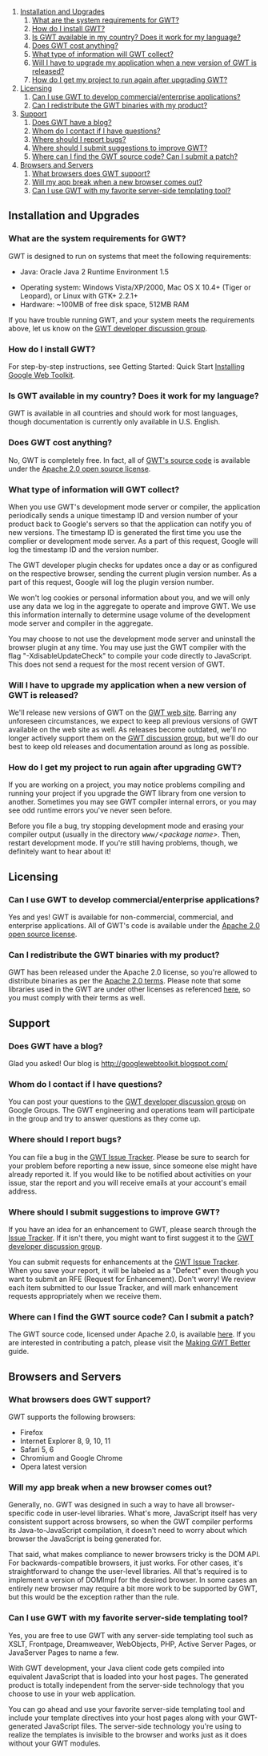 <ol class="toc" id="pageToc">
  <li><a href="#Installation_and_Upgrades">Installation and Upgrades</a>
    <ol class="toc">
      <li><a href="#What_are_the_system_requirements_for_GWT?">What are the system requirements for GWT?</a></li>
      <li><a href="#How_do_I_install_GWT?">How do I install GWT?</a></li>
      <li><a href="#Is_GWT_available_in_my_country?_Does_it_work_for_my_language?">Is GWT available in my country?
    Does it work for my language?</a></li>
      <li><a href="#Does_GWT_cost_anything?">Does GWT cost anything?</a></li>
      <li><a href="#What_type_of_information_will_GWT_collect">What type of information will GWT collect?</a></li>
      <li><a href="#Will_I_have_to_upgrade_my_application_when_a_new_version_of_GWT">Will I have to upgrade my
    application when a new version of GWT is released?</a></li>
      <li><a href="#How_do_I_get_my_project_to_run_again_after_upgrading_GWT?">How do I get my project to run again after
  upgrading GWT?</a></li>
    </ol>
  </li>
  <li><a href="#Licensing">Licensing</a>
    <ol class="toc">
      <li><a href="#Can_I_use_GWT_to_develop_commercial/enterprise_applications?">Can I use GWT to develop commercial/enterprise applications?</a></li>
      <li><a href="#Can_I_redistribute_the_GWT_binaries_with_my_product?">Can I redistribute the GWT binaries with my product?</a></li>
    </ol>
  </li>
  <li><a href="#Support">Support</a>
    <ol class="toc">
      <li><a href="#Does_GWT_have_a_blog?">Does GWT have a blog?</a></li>
      <li><a href="#Whom_do_I_contact_if_I_have_questions?">Whom do I contact if I have questions?</a></li>
      <li><a href="#Where_should_I_report_bugs?">Where should I report bugs?</a></li>
      <li><a href="#Where_should_I_submit_suggestions_to_improve_GWT?">Where should I submit suggestions to improve GWT?</a></li>
      <li><a href="#Where_can_I_find_the_GWT_source_code?_Can_I_submit_a_patch?">Where can I find the GWT source code?
  Can I submit a patch?</a></li>
    </ol>
  </li>
  <li><a href="#Browsers_and_Servers">Browsers and Servers</a>
    <ol class="toc">
      <li><a href="#What_browsers_does_GWT_support?">What browsers does GWT support?</a></li>
      <li><a href="#Will_my_app_break_when_a_new_browser_comes_out?">Will my app break when a new browser comes out?</a></li>
      <li><a href="#Can_I_use_GWT_with_my_favorite_server-side_templating_tool?">Can I use GWT with my favorite
  server-side templating tool?</a></li>
    </ol>
  </li>
</ol>

<div id="FAQ_GettingStarted"/>


<h2 id="Installation_and_Upgrades">Installation and Upgrades</h2>

<h3 id="What_are_the_system_requirements_for_GWT?">What are the system requirements for GWT?</h3>

<p>GWT is designed to run on systems that meet the following requirements:</p>

<ul>
<li>Java: Oracle Java 2 Runtime Environment 1.5</li>
</ul>

<ul>
<li>Operating system: Windows Vista/XP/2000, Mac OS X 10.4+ (Tiger or Leopard), or Linux with GTK+ 2.2.1+</li>

<li>Hardware: ~100MB of free disk space, 512MB RAM</li>
</ul>



<p>If you have trouble running GWT, and your system meets the requirements above, let us know on the <a href="http://groups.google.com/group/Google-Web-Toolkit">GWT
developer discussion group</a>.</p>

<p/>

<h3 id="How_do_I_install_GWT?">How do I install GWT?</h3>

<p>For step-by-step instructions, see Getting Started: Quick Start <a href="../../gettingstarted.html">Installing Google Web
Toolkit</a>.</p>

<p/>

<h3 id="Is_GWT_available_in_my_country?_Does_it_work_for_my_language?">Is GWT available in my country?
Does it work for my language?</h3>

<p>GWT is available in all countries and should work for most languages, though documentation is currently only available in U.S. English.</p>

<p/>

<h3 id="Does_GWT_cost_anything?">Does GWT cost anything?</h3>

<p>No, GWT is completely free. In fact, all of <a href="http://code.google.com/p/google-web-toolkit/">GWT's source code</a> is available under the <a href="../../terms.html">Apache 2.0 open source license</a>.</p>

<p/>

<h3 id="What_type_of_information_will_GWT_collect">What type of information will GWT collect?</h3>

<p>When you use GWT's development mode server or compiler, the application periodically sends a unique timestamp ID and version number of your product back to Google's servers so that the application can notify you of new versions. The timestamp ID is generated the first time you use the complier or development mode server. As a part of this request, Google will log the timestamp ID and the version number.</p>

<p>The GWT developer plugin checks for updates once a day or as configured on the respective browser, sending the current plugin version number. As a part of this request, Google will log the plugin version number.</p>

<p>We won't log cookies or personal information about you, and we will only use any data we log in the aggregate to operate and improve GWT. We use this information internally to determine usage volume of the development mode server and compiler in the aggregate.</p>

<p>You may choose to not use the development mode server and uninstall the browser plugin at any time. You may use just the GWT compiler with the flag "-XdisableUpdateCheck" to compile your code directly to JavaScript. This does not send a request for the most recent version of GWT.</p>

<p/>

<h3 id="Will_I_have_to_upgrade_my_application_when_a_new_version_of_GWT">Will I have to upgrade my
application when a new version of GWT is released?</h3>

<p>We'll release new versions of GWT on the <a href="/">GWT web site</a>. Barring any unforeseen circumstances, we expect to keep
all previous versions of GWT available on the web site as well. As releases become outdated, we'll no longer actively support them on the <a href="http://groups.google.com/group/Google-Web-Toolkit">GWT discussion group</a>, but we'll do our best to keep old releases and documentation around as long as
possible.</p>

<p/>

<h3 id="How_do_I_get_my_project_to_run_again_after_upgrading_GWT?">How do I get my project to run again after
upgrading GWT?</h3>

<p>If you are working on a project, you may notice problems compiling and running your project if you upgrade the GWT library from one version to another. Sometimes you may see
GWT compiler internal errors, or you may see odd runtime errors you've never seen before.</p>

<p>Before you file a bug, try stopping development mode and erasing your
compiler output (usually in the directory <tt>www/</tt><i>&lt;package
  name&gt;</i>. Then, restart development mode.
If you're still having problems, though, we definitely want to hear about it!</p>

<h2 id="Licensing">Licensing</h2>

<p/>

<h3 id="Can_I_use_GWT_to_develop_commercial/enterprise_applications?">Can I use GWT to develop
commercial/enterprise applications?</h3>

<p>Yes and yes! GWT is available for non-commercial, commercial, and enterprise applications. All of GWT's code is available under the <a href="../../terms.html">Apache 2.0 open source license</a>.</p>

<p/>

<h3 id="Can_I_redistribute_the_GWT_binaries_with_my_product?">Can I redistribute the GWT binaries with my
product?</h3>

<p>GWT has been released under the Apache 2.0 license, so you're allowed to distribute binaries as per the <a href="../../terms.html">Apache 2.0 terms</a>. Please note that some libraries used in the GWT are under other licenses as referenced <a href="../../terms.html#licenses">here</a>, so you must comply with their terms as well.</p>

<h2 id="Support">Support</h2>

<p/>

<h3 id="Does_GWT_have_a_blog?">Does GWT have a blog?</h3>

<p>Glad you asked! Our blog is <a href="http://googlewebtoolkit.blogspot.com/">http://googlewebtoolkit.blogspot.com/</a></p>

<p/>

<h3 id="Whom_do_I_contact_if_I_have_questions?">Whom do I contact if I have questions?</h3>

<p>You can post your questions to the <a href="http://groups.google.com/group/Google-Web-Toolkit">GWT developer discussion group</a> on Google
Groups. The GWT engineering and operations team will participate in the group and try to answer questions as they come up.</p>

<p/>

<h3 id="Where_should_I_report_bugs?">Where should I report bugs?</h3>

<p>You can file a bug in the <a href="http://code.google.com/p/google-web-toolkit/issues/list">GWT Issue Tracker</a>. Please be sure to search for
your problem before reporting a new issue, since someone else might have already reported it. If you would like to be notified about activities on your issue, star the report and
you will receive emails at your account's email address.</p>

<p/>

<h3 id="Where_should_I_submit_suggestions_to_improve_GWT?">Where should I submit suggestions to improve GWT?</h3>

<p>If you have an idea for an enhancement to GWT, please search through the <a href="http://code.google.com/p/google-web-toolkit/issues/list">Issue Tracker</a>. If
it isn't there, you might want to first suggest it to the <a href="http://groups.google.com/group/Google-Web-Toolkit">GWT developer discussion
group</a>.</p>

<p>You can submit requests for enhancements at the <a href="http://code.google.com/p/google-web-toolkit/issues/list">GWT Issue Tracker</a>. When you
save your report, it will be labeled as a &quot;Defect&quot; even though you want to submit an RFE (Request for Enhancement). Don't worry! We review each item submitted to our Issue
Tracker, and will mark enhancement requests appropriately when we receive them.</p>

<p/>

<h3 id="Where_can_I_find_the_GWT_source_code?_Can_I_submit_a_patch?">Where can I find the GWT source code?
Can I submit a patch?</h3>

<p>The GWT source code, licensed under Apache 2.0, is available <a href="http://code.google.com/p/google-web-toolkit/">here</a>. If you are interested in
contributing a patch, please visit the <a href="../../makinggwtbetter.html">Making GWT Better</a> guide.</p>

<h2 id="Browsers_and_Servers">Browsers and Servers</h2>

<p/>

<h3 id="What_browsers_does_GWT_support?">What browsers does GWT support?</h3>

<p>GWT supports the following browsers:</p>

<ul>
<li>Firefox</li>

<li>Internet Explorer 8, 9, 10, 11</li>

<li>Safari 5, 6</li>

<li>Chromium and Google Chrome</li>

<li>Opera latest version</li>
</ul>

<p/>

<h3 id="Will_my_app_break_when_a_new_browser_comes_out?">Will my app break when a new browser comes out?</h3>

<p>Generally, no. GWT was designed in such a way to have all browser-specific code in user-level libraries. What's more, JavaScript itself has very consistent support across
browsers, so when the GWT compiler performs its Java-to-JavaScript compilation, it doesn't need to worry about which browser the JavaScript is being generated for.</p>

<p>That said, what makes compliance to newer browsers tricky is the DOM API. For backwards-compatible browsers, it just works. For other cases, it's straightforward to change the
user-level libraries. All that's required is to implement a version of DOMImpl for the desired browser. In some cases an entirely new browser may require a bit more work to be
supported by GWT, but this would be the exception rather than the rule.</p>

<p/>

<h3 id="Can_I_use_GWT_with_my_favorite_server-side_templating_tool?">Can I use GWT with my favorite
server-side templating tool?</h3>

<p>Yes, you are free to use GWT with any server-side templating tool such as XSLT, Frontpage, Dreamweaver, WebObjects, PHP, Active Server Pages, or JavaServer Pages to name a
few.</p>

<p>With GWT development, your Java client code gets compiled into equivalent JavaScript that is loaded into your host pages. The generated product is totally independent from the
server-side technology that you choose to use in your web application.</p>

<p>You can go ahead and use your favorite server-side templating tool and include your template directives into your host pages along with your GWT-generated JavaScript files. The
server-side technology you're using to realize the templates is invisible to the browser and works just as it does without your GWT modules.</p>